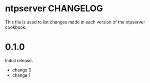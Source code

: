 # ntpserver CHANGELOG

This file is used to list changes made in each version of the ntpserver cookbook.

# 0.1.0

Initial release.

- change 0
- change 1

